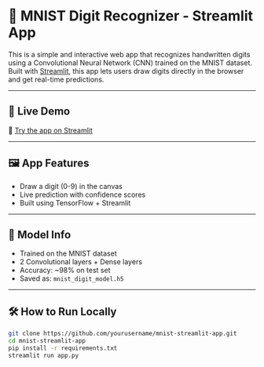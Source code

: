 # 🧠 MNIST Digit Recognizer - Streamlit App

This is a simple and interactive web app that recognizes handwritten digits using a Convolutional Neural Network (CNN) trained on the MNIST dataset. Built with [Streamlit](https://streamlit.io), this app lets users draw digits directly in the browser and get real-time predictions.

---

## 🚀 Live Demo

🔗 [Try the app on Streamlit](https://digit-predictor-hqfeqrpxxs5vvkgefv7ltp.streamlit.app/)


---

## 🖼️ App Features

- Draw a digit (0-9) in the canvas
- Live prediction with confidence scores
- Built using TensorFlow + Streamlit

---

## 🧠 Model Info

- Trained on the MNIST dataset
- 2 Convolutional layers + Dense layers
- Accuracy: ~98% on test set
- Saved as: `mnist_digit_model.h5`

---

## 🛠️ How to Run Locally

```bash
git clone https://github.com/yourusername/mnist-streamlit-app.git
cd mnist-streamlit-app
pip install -r requirements.txt
streamlit run app.py
